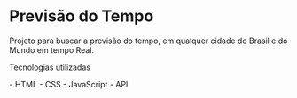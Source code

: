 <h1> Previsão do Tempo </h1>
<p>Projeto para buscar a previsão do tempo, em qualquer cidade do Brasil e do Mundo em tempo Real. </p>
<p> Tecnologias utilizadas</p>
- HTML
- CSS
- JavaScript
- API
